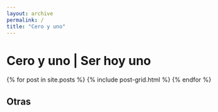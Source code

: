 ```yaml
---
layout: archive
permalink: /
title: "Cero y uno"
---
```


# Cero y uno | Ser hoy uno

<div class="tiles">
{% for post in site.posts %}
	{% include post-grid.html %}
{% endfor %}
</div><!-- /.tiles -->

## Otras
